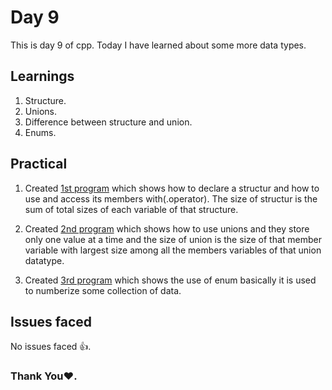 # Day 9

This is day 9 of cpp. Today I have learned about some more data types.

## Learnings

1. Structure.
1. Unions.
1. Difference between structure and union.
1. Enums.

## Practical

1. Created [1st program](https://github.com/imganpat/30DaysOfCpp/blob/main/Day%2009%20-%20Structures%2C%20Unions%2C%20Enums/01_structure.cpp) which shows how to declare a structur and how to use and access its members with(.operator). The size of structur is the sum of total sizes of each variable of that structure.

1. Created [2nd program](https://github.com/imganpat/30DaysOfCpp/blob/main/Day%2009%20-%20Structures%2C%20Unions%2C%20Enums/02_union.cpp) which shows how to use unions and they store only one value at a time and the size of union is the size of that member variable with largest size among all the members variables of that union datatype.

1. Created [3rd program](https://github.com/imganpat/30DaysOfCpp/blob/main/Day%2009%20-%20Structures%2C%20Unions%2C%20Enums/03_enum.cpp) which shows the use of enum basically it is used to numberize some collection of data.

## Issues faced

No issues faced 👍.

### Thank You❤️.
